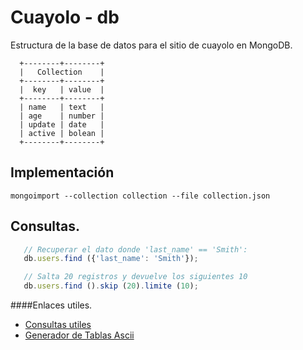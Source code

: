 Cuayolo - db
==========

Estructura de la base de datos para el sitio de cuayolo en MongoDB.

```
  +--------+--------+
  |   Collection    |
  +--------+--------+
  |  key   | value  |
  +--------+--------+
  | name   | text   |
  | age    | number |
  | update | date   |
  | active | bolean |
  +--------+--------+
```

Implementación
----------
```
mongoimport --collection collection --file collection.json
```

Consultas.
----------

```js
   // Recuperar el dato donde 'last_name' == 'Smith':
   db.users.find ({'last_name': 'Smith'});
```

```js
   // Salta 20 registros y devuelve los siguientes 10
   db.users.find ().skip (20).limite (10);
```

####Enlaces utiles.
- [Consultas utiles](http://qbit.com.mx/blog/2013/10/09/mongodb-consultas-utiles/)
- [Generador de Tablas Ascii](http://www.sensefulsolutions.com/2010/10/format-text-as-table.html)

